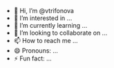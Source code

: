 - 👋 Hi, I’m @vtrifonova
- 👀 I’m interested in ...
- 🌱 I’m currently learning ...
- 💞️ I’m looking to collaborate on ...
- 📫 How to reach me ...
- 😄 Pronouns: ...
- ⚡ Fun fact: ...

<!---
vtrifonova/vtrifonova is a ✨ special ✨ repository because its `README.md` (this file) appears on your GitHub profile.
You can click the Preview link to take a look at your changes.
--->
